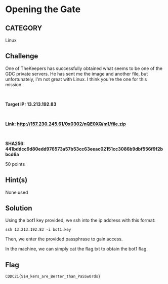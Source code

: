 # Opening the Gate

## CATEGORY

Linux

## Challenge

One of TheKeepers has successfully obtained what seems to be one of the GDC private servers. He has sent me the image and another file, but unfortunately, I'm not great with Linux. I think you're the one for this mission.

<br>

**Target IP: 13.213.192.83**

<br>

**Link: http://157.230.245.61/0x0302/nQE0XQ/m1/file.zip**

<br>

**SHA256: 441bddcc9d80edd976573a57b53cc63eeac02151cc3086b9dbf556f9f2bbcd6a**

50 points

## Hint(s)

None used

## Solution

Using the bot1 key provided, we ssh into the ip address with this format:

    ssh 13.213.192.83 -i bot1.key

Then, we enter the provided passphrase to gain access.

In the machine, we can simply cat the flag.txt to obtain the bot1 flag.

## Flag

    CDDC21{S$H_keYs_are_Be!ter_than_PaSSw0rds}
